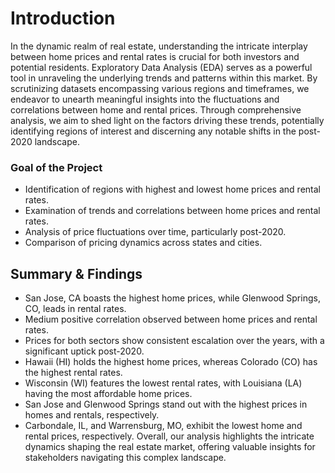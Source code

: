 
# Introduction

In the dynamic realm of real estate, understanding the intricate interplay between home prices and rental rates is crucial for both investors and potential residents. Exploratory Data Analysis (EDA) serves as a powerful tool in unraveling the underlying trends and patterns within this market. By scrutinizing datasets encompassing various regions and timeframes, we endeavor to unearth meaningful insights into the fluctuations and correlations between home and rental prices. Through comprehensive analysis, we aim to shed light on the factors driving these trends, potentially identifying regions of interest and discerning any notable shifts in the post-2020 landscape.

### Goal of the Project
* Identification of regions with highest and lowest home prices and rental rates.
* Examination of trends and correlations between home prices and rental rates.
* Analysis of price fluctuations over time, particularly post-2020.
* Comparison of pricing dynamics across states and cities.

## Summary & Findings

* San Jose, CA boasts the highest home prices, while Glenwood Springs, CO, leads in rental rates.
* Medium positive correlation observed between home prices and rental rates.
* Prices for both sectors show consistent escalation over the years, with a significant uptick post-2020.
* Hawaii (HI) holds the highest home prices, whereas Colorado (CO) has the highest rental rates.
* Wisconsin (WI) features the lowest rental rates, with Louisiana (LA) having the most affordable home prices.
* San Jose and Glenwood Springs stand out with the highest prices in homes and rentals, respectively.
* Carbondale, IL, and Warrensburg, MO, exhibit the lowest home and rental prices, respectively.
Overall, our analysis highlights the intricate dynamics shaping the real estate market, offering valuable insights for stakeholders navigating this complex landscape.